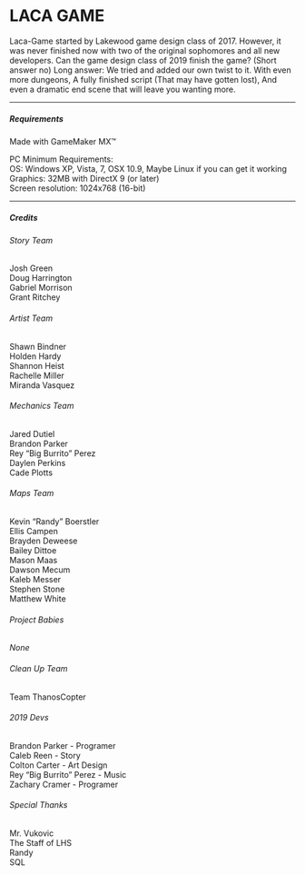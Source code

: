#  LACA GAME

Laca-Game started by Lakewood game design class of 2017. However, it was never finished now with two of the original sophomores and all new developers. Can the game design class of 2019 finish the game? (Short answer no) Long answer: We tried and added our own twist to it. With even more dungeons, A fully finished script (That may have gotten lost), And even a dramatic end scene that will leave you wanting more.

------------
##### Requirements
Made with GameMaker MX™

PC Minimum Requirements:  
OS: Windows XP, Vista, 7, OSX 10.9, Maybe Linux if you can get it working  
Graphics: 32MB with DirectX 9 (or later)  
Screen resolution: 1024x768 (16-bit)  

------------
##### Credits

###### Story Team
Josh Green  
Doug Harrington  
Gabriel Morrison  
Grant Ritchey  

###### Artist Team
Shawn Bindner  
Holden Hardy  
Shannon Heist  
Rachelle Miller  
Miranda Vasquez  

###### Mechanics Team
Jared Dutiel  
Brandon Parker  
Rey “Big Burrito” Perez  
Daylen Perkins  
Cade Plotts  

###### Maps Team
Kevin “Randy” Boerstler  
Ellis Campen  
Brayden Deweese  
Bailey Dittoe  
Mason Maas  
Dawson Mecum  
Kaleb Messer  
Stephen Stone  
Matthew White  

###### Project Babies
*None*

###### Clean Up Team
Team ThanosCopter

###### 2019 Devs
Brandon Parker - Programer  
Caleb Reen - Story  
Colton Carter - Art Design  
Rey “Big Burrito” Perez - Music  
Zachary Cramer - Programer  

###### Special Thanks
Mr. Vukovic  
The Staff of LHS  
Randy  
SQL  


